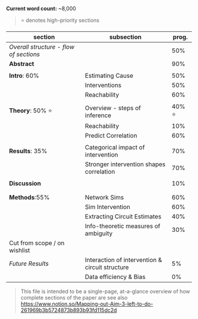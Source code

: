 

**Current word count:** ~8,000

> ⭐️ denotes high-priority sections

| section                                | subsection                                      | prog. |
|----------------------------------------|-------------------------------------------------|-------|
| *Overall structure - flow of sections* |                                                 | 50%   |
| **Abstract**                           |                                                 | 90%   |
|                                        |                                                 |       |
| **Intro**: 60%                         | Estimating Cause                                | 50%   |
|                                        | Interventions                                   | 50%   |
|                                        | Reachability                                    | 60%   |
|                                        |                                                 |       |
| **Theory**: 50% ⭐️                      | Overview - steps of inference                   | 40% ⭐️ |
|                                        | Reachability                                    | 10%   |
|                                        | Predict Correlation                             | 60%   |
|                                        |                                                 |       |
| **Results**: 35%                       | Categorical impact of intervention              | 70%   |
|                                        | Stronger intervention shapes correlation        | 70%   |
|                                        |                                                 |       |
| **Discussion**                         |                                                 | 10%  |
|                                        |                                                 |       |
|                                        |                                                 |       |
| **Methods**:55%                        | Network Sims                                    | 60%   |
|                                        | Sim Intervention                                | 60%   |
|                                        | Extracting Circuit Estimates                    | 40%   |
|                                        | Info-theoretic measures of ambiguity            | 30%   |
| Cut from scope / on wishlist           |                                                 |       |
| *Future Results*                       | Interaction of intervention & circuit structure | 5%    |
|                                        | Data efficiency & Bias                          | 0%    |

> This file is intended to be a single-page, at-a-glance overview of how complete sections of the paper are
see also https://www.notion.so/Mapping-out-Aim-3-left-to-do-261969b3b5724873b893b93fd115dc2d